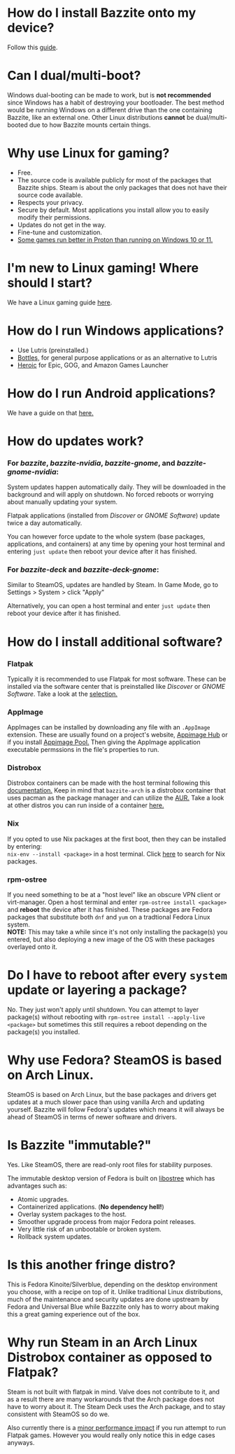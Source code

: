 # How do I install Bazzite onto my device?

Follow this [guide](/images/bazzite/installation/).

# Can I dual/multi-boot?

Windows dual-booting can be made to work, but is **not recommended** since Windows has a habit of destroying your bootloader.  The best method would be running Windows on a different drive than the one containing Bazzite, like an external one.  Other Linux distributions **cannot** be dual/multi-booted due to how Bazzite mounts certain things.

# Why use Linux for gaming?

* Free.
* The source code is available publicly for most of the packages that Bazzite ships.  Steam is about the only packages that does not have their source code available.
* Respects your privacy.
* Secure by default.  Most applications you install allow you to easily modify their permissions.
* Updates do not get in the way.
* Fine-tune and customization.
* [Some games run better in Proton than running on Windows 10 or 11.](https://arstechnica.com/gaming/2022/03/how-valve-made-steam-deck-the-first-pc-to-smoothly-run-elden-ring/)

# I'm new to Linux gaming!  Where should I start?

We have a Linux gaming guide [here](https://universal-blue.org/images/bazzite/gaming_guide/).

# How do I run Windows applications?

* Use Lutris (preinstalled.) 
* [Bottles,](https://flathub.org/apps/com.usebottles.bottles) for general purpose applications or as an alternative to Lutris 
* [Heroic](https://flathub.org/apps/com.heroicgameslauncher.hgl) for Epic, GOG, and Amazon Games Launcher 

# How do I run Android applications?

We have a guide on that [here.](https://universal-blue.org/images/bazzite/waydroid/)

# How do updates work?

### **For *bazzite*, *bazzite-nvidia*, *bazzite-gnome*, and *bazzite-gnome-nvidia*:**

System updates happen automatically daily.  They will be downloaded in the background and will apply on shutdown.  No forced reboots or worrying about manually updating your system.

Flatpak applications (installed from *Discover* or *GNOME Software*) update twice a day automatically.

You can however force update to the whole system (base packages, applications, and containers) at any time by opening your host terminal and entering `just update` then reboot your device after it has finished.

### **For *bazzite-deck* and *bazzite-deck-gnome*:**

Similar to SteamOS, updates are handled by Steam.  In Game Mode, go to Settings > System > click "Apply"

Alternatively, you can open a host terminal and enter `just update` then reboot your device after it has finished.

# How do I install additional software?

### Flatpak

Typically it is recommended to use Flatpak for most software.  These can be installed via the software center that is preinstalled like *Discover* or *GNOME Software*.  Take a look at the [selection.](https://flathub.org/apps/collection/popular/1)

### AppImage

AppImages can be installed by downloading any file with an `.AppImage` extension.  These are usually found on a project's website, [Appimage Hub](https://www.appimagehub.com/) or if you install [Appimage Pool.](https://flathub.org/apps/io.github.prateekmedia.appimagepool)  Then giving the AppImage application executable permssions in the file's properties to run.

### Distrobox

Distrobox containers can be made with the host terminal following this [documentation.](https://github.com/89luca89/distrobox/blob/main/docs/usage/distrobox-create.md)  Keep in mind that `bazzite-arch` is a distrobox container that uses pacman as the package manager and can utilize the [AUR.](https://aur.archlinux.org/)  Take a look at other distros you can run inside of a container [here.](https://github.com/89luca89/distrobox/blob/main/docs/compatibility.md#containers-distros)

### Nix

If you opted to use Nix packages at the first boot, then they can be installed by entering:  
`nix-env --install <package>` in a host terminal.  Click [here](https://search.nixos.org/packages) to search for Nix packages.

### rpm-ostree

If you need something to be at a "host level" like an obscure VPN client or virt-manager. Open a host terminal and enter `rpm-ostree install <package>` and **reboot** the device after it has finished.  These packages are Fedora packages that substitute both `dnf` and `yum` on a tradtional Fedora Linux system.  
**NOTE:** This may take a while since it's not only installing the package(s) you entered, but also deploying a new image of the OS with these packages overlayed onto it. 

# Do I have to reboot after every `system` update or layering a package?

No.  They just won't apply until shutdown.  You can attempt to layer package(s) without rebooting with `rpm-ostree install --apply-live <package>` but sometimes this still requires a reboot depending on the package(s) you installed.

# Why use Fedora? SteamOS is based on Arch Linux.

SteamOS is based on Arch Linux, but the base packages and drivers get updates at a much slower pace than using vanilla Arch and updating yourself.  Bazzite will follow Fedora's updates which means it will always be ahead of SteamOS in terms of newer software and drivers.


# Is Bazzite "immutable?"

Yes.  Like SteamOS, there are read-only root files for stability purposes.

The immutable desktop version of Fedora is built on [libostree](https://ostreedev.github.io/ostree/) which has advantages such as:
* Atomic upgrades.
* Containerized applications. (**No dependency hell!**)
* Overlay system packages to the host.
* Smoother upgrade process from major Fedora point releases.
* Very little risk of an unbootable or broken system.
* Rollback system updates.


# Is this another fringe distro?

This is Fedora Kinoite/Silverblue, depending on the desktop environment you choose, with a recipe on top of it.  Unlike traditional Linux distributions, much of the maintenance and security updates are done upstream by Fedora and Universal Blue while Bazzzite only has to worry about making this a great gaming experience out of the box.

# Why run Steam in an Arch Linux Distrobox container as opposed to Flatpak?

Steam is not built with flatpak in mind. Valve does not contribute to it, and as a result there are many workarounds that the Arch package does not have to worry about it.  The Steam Deck uses the Arch package, and to stay consistent with SteamOS so do we.

Also currently there is a [minor performance impact](https://github.com/flatpak/flatpak/issues/4187) if you run attempt to run Flatpak games.  However you would really only notice this in edge cases anyways.
